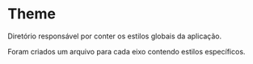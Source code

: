 # Theme

Diretório responsável por conter os estilos globais da aplicação.

Foram criados um arquivo para cada eixo contendo estilos específicos.
